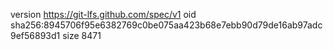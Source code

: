 version https://git-lfs.github.com/spec/v1
oid sha256:8945706f95e6382769c0be075aa423b68e7ebb90d79de16ab97adc9ef56893d1
size 8471
